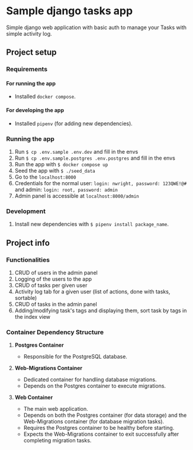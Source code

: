 # Sample django tasks app

Simple django web application with basic auth to manage your Tasks with simple activity log.

## Project setup

### Requirements

#### For running the app

- Installed `docker compose`.

#### For developing the app

- Installed `pipenv` (for adding new dependencies).

### Running the app

1. Run `$ cp .env.sample .env.dev` and fill in the envs
2. Run `$ cp .env.sample.postgres .env.postgres` and fill in the envs
3. Run the app with `$ docker compose up`
4. Seed the app with `$ ./seed_data`
5. Go to the `localhost:8000`
6. Credentials for the normal user: `login: nwright, password: 123QWE!@#` and admin: `login: root, password: admin`
7. Admin panel is accessible at `localhost:8000/admin`

### Development

1. Install new dependencies with `$ pipenv install package_name`.

## Project info

### Functionalities

1. CRUD of users in the admin panel
2. Logging of the users to the app
3. CRUD of tasks per given user
4. Activity log tab for a given user (list of actions, done with tasks, sortable)
5. CRUD of tasks in the admin panel
6. Adding/modifying task's tags and displaying them, sort task by tags in the index view

### Container Dependency Structure

1. **Postgres Container**

   - Responsible for the PostgreSQL database.

2. **Web-Migrations Container**

   - Dedicated container for handling database migrations.
   - Depends on the Postgres container to execute migrations.

3. **Web Container**

   - The main web application.
   - Depends on both the Postgres container (for data storage) and the Web-Migrations container (for database migration tasks).
   - Requires the Postgres container to be healthy before starting.
   - Expects the Web-Migrations container to exit successfully after completing migration tasks.
